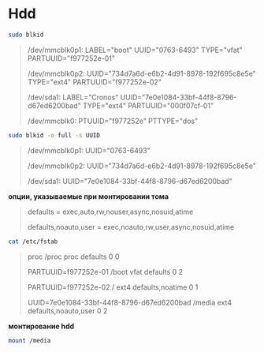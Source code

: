 # Hdd

```bash
sudo blkid
```

> /dev/mmcblk0p1: LABEL="boot" UUID="0763-6493" TYPE="vfat" PARTUUID="f977252e-01"
>
> /dev/mmcblk0p2: UUID="734d7a6d-e6b2-4d91-8978-192f695c8e5e" TYPE="ext4" PARTUUID="f977252e-02"
>
>/dev/sda1: LABEL="Cronos" UUID="7e0e1084-33bf-44f8-8796-d67ed6200bad" TYPE="ext4" PARTUUID="000f07cf-01"
>
> /dev/mmcblk0: PTUUID="f977252e" PTTYPE="dos"

```bash
sudo blkid -o full -s UUID
```
> /dev/mmcblk0p1: UUID="0763-6493"
>
> /dev/mmcblk0p2: UUID="734d7a6d-e6b2-4d91-8978-192f695c8e5e"
>
> /dev/sda1: UUID="7e0e1084-33bf-44f8-8796-d67ed6200bad"

**опции, указываемые при монтировании тома**
> defaults = exec,auto,rw,nouser,async,nosuid,atime
>
> defaults,noauto,user = exec,noauto,rw,user,async,nosuid,atime

```bash
cat /etc/fstab
```
> proc            /proc           proc    defaults          0       0
>
> PARTUUID=f977252e-01  /boot           vfat    defaults          0       2
>
> PARTUUID=f977252e-02  /               ext4    defaults,noatime  0       1
>
> UUID=7e0e1084-33bf-44f8-8796-d67ed6200bad /media ext4 defaults,noauto,user 0 2

**монтирование hdd**
```bash
mount /media
```